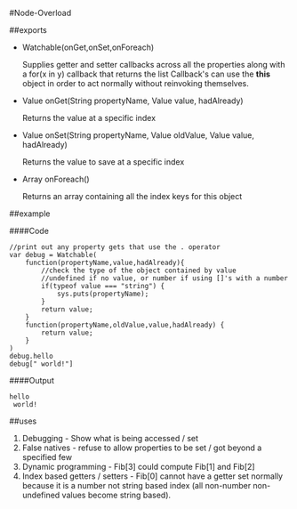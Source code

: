 #Node-Overload

##exports

* Watchable(onGet,onSet,onForeach)

	Supplies getter and setter callbacks across all the properties along with a for(x in y) callback that returns the list
	Callback's can use the __this__ object in order to act normally without reinvoking themselves.

*	Value onGet(String propertyName, Value value, hadAlready)

	Returns the value at a specific index
*	Value onSet(String propertyName, Value oldValue, Value value, hadAlready)

	Returns the value to save at a specific index
*	Array onForeach()

	Returns an array containing all the index keys for this object



##example

####Code

	//print out any property gets that use the . operator
	var debug = Watchable(
		function(propertyName,value,hadAlready){
			//check the type of the object contained by value
			//undefined if no value, or number if using []'s with a number
			if(typeof value === "string") {
				sys.puts(propertyName);
			}
			return value;
		}
		function(propertyName,oldValue,value,hadAlready) {
			return value;
		}
	)
	debug.hello
	debug[" world!"]

####Output

	hello
	 world!

##uses

1. Debugging - Show what is being accessed / set
2. False natives - refuse to allow properties to be set / got beyond a specified few
3. Dynamic programming - Fib[3] could compute Fib[1] and Fib[2]
4. Index based getters / setters - Fib[0] cannot have a getter set normally because it is a number not string based index (all non-number non-undefined values become string based).